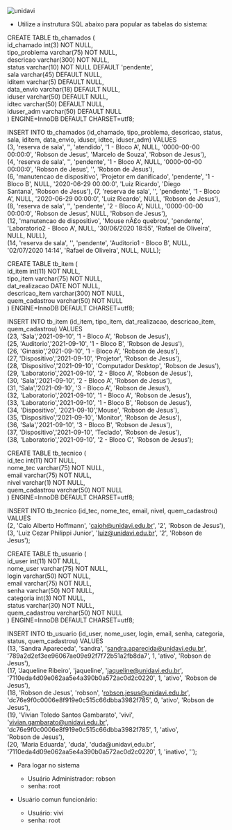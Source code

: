 ![unidavi](https://user-images.githubusercontent.com/31260719/139905606-d5602edc-1866-4389-9940-ea6216cabc52.png)


* Utilize a instrutura SQL abaixo para popular as tabelas do sistema:

CREATE TABLE tb_chamados (<br>
  id_chamado int(3) NOT NULL,<br>
  tipo_problema varchar(75) NOT NULL,<br>
  descricao varchar(300) NOT NULL,<br>
  status varchar(10) NOT NULL DEFAULT 'pendente',<br>
  sala varchar(45) DEFAULT NULL,<br>
  iditem varchar(5) DEFAULT NULL,<br>
  data_envio varchar(18) DEFAULT NULL,<br>
  iduser varchar(50) DEFAULT NULL,<br>
  idtec varchar(50) DEFAULT NULL,<br>
  iduser_adm varchar(50) DEFAULT NULL<br>
) ENGINE=InnoDB DEFAULT CHARSET=utf8;<br>


INSERT INTO tb_chamados (id_chamado, tipo_problema, descricao, status, sala, iditem, data_envio, iduser, idtec, iduser_adm) VALUES<br>
(3, 'reserva de sala', '', 'atendido', '1 - Bloco A', NULL, '0000-00-00 00:00:0', 'Robson de Jesus', 'Marcelo de Souza', 'Robson de Jesus'),<br>
(4, 'reserva de sala', '', 'pendente', '1 - Bloco A', NULL, '0000-00-00 00:00:0', 'Robson de Jesus', '', 'Robson de Jesus'),<br>
(6, 'manutencao de dispositivo', 'Projetor em danificado', 'pendente', '1 - Bloco B', NULL, '2020-06-29 00:00:0', 'Luiz Ricardo', 'Diego <br>Santana', 'Robson de Jesus'),
(7, 'reserva de sala', '', 'pendente', '1 - Bloco A', NULL, '2020-06-29 00:00:0', 'Luiz Ricardo', NULL, 'Robson de Jesus'),<br>
(8, 'reserva de sala', '', 'pendente', '2 - Bloco A', NULL, '0000-00-00 00:00:0', 'Robson de Jesus', NULL, 'Robson de Jesus'),<br>
(12, 'manutencao de dispositivo', 'Mouse nÃ£o quebrou', 'pendente', 'Laboratorio2 - Bloco A', NULL, '30/06/2020 18:55', 'Rafael de Oliveira', NULL, NULL),<br>
(14, 'reserva de sala', '', 'pendente', 'Auditorio1 - Bloco B', NULL, '02/07/2020 14:14', 'Rafael de Oliveira', NULL, NULL);<br>


CREATE TABLE tb_item (<br>
  id_item int(11) NOT NULL,<br>
  tipo_item varchar(75) NOT NULL,<br>
  dat_realizacao DATE NOT NULL,<br>
  descricao_item varchar(300) NOT NULL,<br>
  quem_cadastrou varchar(50) NOT NULL<br>
) ENGINE=InnoDB DEFAULT CHARSET=utf8;<br>


INSERT INTO tb_item (id_item, tipo_item, dat_realizacao, descricao_item, quem_cadastrou) VALUES<br>
(23, 'Sala','2021-09-10', '1 - Bloco A', 'Robson de Jesus'),<br>
(25, 'Auditorio','2021-09-10', '1 - Bloco B', 'Robson de Jesus'),<br>
(26, 'Ginasio','2021-09-10', '1 - Bloco A', 'Robson de Jesus'),<br>
(27, 'Dispositivo','2021-09-10', 'Projetor', 'Robson de Jesus'),<br>
(28, 'Dispositivo','2021-09-10', 'Computador Desktop', 'Robson de Jesus'),<br>
(29, 'Laboratorio','2021-09-10', '2 - Bloco A', 'Robson de Jesus'),<br>
(30, 'Sala','2021-09-10', '2 - Bloco A', 'Robson de Jesus'),<br>
(31, 'Sala','2021-09-10', '3 - Bloco A', 'Robson de Jesus'),<br>
(32, 'Laboratorio','2021-09-10', '1 - Bloco A', 'Robson de Jesus'),<br>
(33, 'Laboratorio','2021-09-10', '1 - Bloco B', 'Robson de Jesus'),<br>
(34, 'Dispositivo', '2021-09-10','Mouse', 'Robson de Jesus'),<br>
(35, 'Dispositivo','2021-09-10', 'Monitor', 'Robson de Jesus'),<br>
(36, 'Sala','2021-09-10', '3 - Bloco B', 'Robson de Jesus'),<br>
(37, 'Dispositivo','2021-09-10', 'Teclado', 'Robson de Jesus'),<br>
(38, 'Laboratorio','2021-09-10', '2 - Bloco C', 'Robson de Jesus');<br>


CREATE TABLE tb_tecnico (<br>
  id_tec int(11) NOT NULL,<br>
  nome_tec varchar(75) NOT NULL,<br>
  email varchar(75) NOT NULL,<br>
  nivel varchar(1) NOT NULL,<br>
  quem_cadastrou varchar(50) NOT NULL<br>
) ENGINE=InnoDB DEFAULT CHARSET=utf8;<br>


INSERT INTO tb_tecnico (id_tec, nome_tec, email, nivel, quem_cadastrou) VALUES<br>
(2, 'Caio Alberto Hoffmann', 'caioh@unidavi.edu.br', '2', 'Robson de Jesus'),<br>
(3, 'Luiz Cezar Philippi Junior', 'luiz@unidavi.edu.br', '2', 'Robson de Jesus');<br>


CREATE TABLE tb_usuario (<br>
  id_user int(11) NOT NULL,<br>
  nome_user varchar(75) NOT NULL,<br>
  login varchar(50) NOT NULL,<br>
  email varchar(75) NOT NULL,<br>
  senha varchar(50) NOT NULL,<br>
  categoria int(3) NOT NULL,<br>
  status varchar(30) NOT NULL,<br>
  quem_cadastrou varchar(50) NOT NULL<br>
) ENGINE=InnoDB DEFAULT CHARSET=utf8;<br>


INSERT INTO tb_usuario (id_user, nome_user, login, email, senha, categoria, status, quem_cadastrou) VALUES<br>
(13, 'Sandra Apareceda', 'sandra', 'sandra.aparecida@unidavi.edu.br', '789a2d2ef3ee96067ae09e92f7f72b51a2fb8da7', 1, 'ativo', 'Robson de Jesus'),<br>
(17, 'Jaqueline Ribeiro', 'jaqueline', 'jaqueline@unidavi.edu.br', '7110eda4d09e062aa5e4a390b0a572ac0d2c0220', 1, 'ativo', 'Robson de Jesus'),<br>
(18, 'Robson de Jesus', 'robson', 'robson.jesus@unidavi.edu.br', 'dc76e9f0c0006e8f919e0c515c66dbba3982f785', 0, 'ativo', 'Robson de Jesus'),<br>
(19, 'Vivian Toledo Santos Gambarato', 'vivi', 'vivian.gambarato@unidavi.edu.br', 'dc76e9f0c0006e8f919e0c515c66dbba3982f785', 1, 'ativo', <br>'Robson de Jesus'),<br>
(20, 'Maria Eduarda', 'duda', 'duda@unidavi,edu.br', '7110eda4d09e062aa5e4a390b0a572ac0d2c0220', 1, 'inativo', '');<br>

* Para logar no sistema 
  - Usuário Administrador: robson
  - senha: root

* Usuário comun funcionário:
  - Usuário: vivi
  - senha: root
